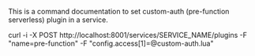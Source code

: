 This is a command documentation to set custom-auth (pre-function serverless) plugin in a service.

curl -i -X POST http://localhost:8001/services/SERVICE_NAME/plugins -F "name=pre-function" -F "config.access[1]=@custom-auth.lua"
